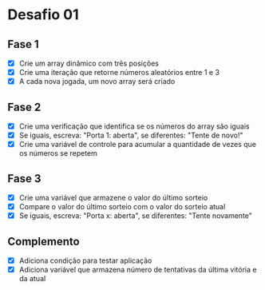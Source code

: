 # Desafio 01

## Fase 1

-   [x] Crie um array dinâmico com três posições
-   [x] Crie uma iteração que retorne números aleatórios entre 1 e 3
-   [x] A cada nova jogada, um novo array será criado

## Fase 2

-   [x] Crie uma verificação que identifica se os números do array são iguais
-   [x] Se iguais, escreva: "Porta 1: aberta", se diferentes: "Tente de novo!"
-   [x] Crie uma variável de controle para acumular a quantidade de vezes que os
        números se repetem

## Fase 3

-   [x] Crie uma variável que armazene o valor do último sorteio
-   [x] Compare o valor do último sorteio com o valor do sorteio atual
-   [x] Se iguais, escreva: "Porta x: aberta", se diferentes: "Tente novamente"

## Complemento

-   [x] Adiciona condição para testar aplicação
-   [x] Adiciona variável que armazena número de tentativas da última vitória e
        da atual
